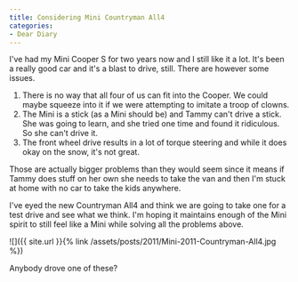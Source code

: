 ```yaml
---
title: Considering Mini Countryman All4
categories:
- Dear Diary
---
```


I've had my Mini Cooper S for two years now and I still like it a lot. It's been a really good car and it's a blast to drive, still. There are however some issues.

  1. There is no way that all four of us can fit into the Cooper. We could maybe squeeze into it if we were attempting to imitate a troop of clowns.
  2. The Mini is a stick (as a Mini should be) and Tammy can't drive a stick. She was going to learn, and she tried one time and found it ridiculous. So she can't drive it.
  3. The front wheel drive results in a lot of torque steering and while it does okay on the snow, it's not great.

Those are actually bigger problems than they would seem since it means if Tammy does stuff on her own she needs to take the van and then I'm stuck at home with no car to take the kids anywhere.

I've eyed the new Countryman All4 and think we are going to take one for a test drive and see what we think. I'm hoping it maintains enough of the Mini spirit to still feel like a Mini while solving all the problems above.

![]({{ site.url }}{% link /assets/posts/2011/Mini-2011-Countryman-All4.jpg %})

Anybody drove one of these?
